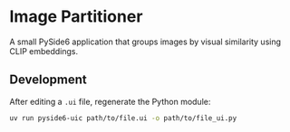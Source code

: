 # Image Partitioner

A small PySide6 application that groups images by visual similarity using CLIP embeddings.

## Development

After editing a `.ui` file, regenerate the Python module:

```bash
uv run pyside6-uic path/to/file.ui -o path/to/file_ui.py
```
